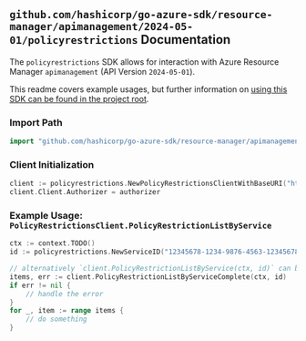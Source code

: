 
## `github.com/hashicorp/go-azure-sdk/resource-manager/apimanagement/2024-05-01/policyrestrictions` Documentation

The `policyrestrictions` SDK allows for interaction with Azure Resource Manager `apimanagement` (API Version `2024-05-01`).

This readme covers example usages, but further information on [using this SDK can be found in the project root](https://github.com/hashicorp/go-azure-sdk/tree/main/docs).

### Import Path

```go
import "github.com/hashicorp/go-azure-sdk/resource-manager/apimanagement/2024-05-01/policyrestrictions"
```


### Client Initialization

```go
client := policyrestrictions.NewPolicyRestrictionsClientWithBaseURI("https://management.azure.com")
client.Client.Authorizer = authorizer
```


### Example Usage: `PolicyRestrictionsClient.PolicyRestrictionListByService`

```go
ctx := context.TODO()
id := policyrestrictions.NewServiceID("12345678-1234-9876-4563-123456789012", "example-resource-group", "serviceValue")

// alternatively `client.PolicyRestrictionListByService(ctx, id)` can be used to do batched pagination
items, err := client.PolicyRestrictionListByServiceComplete(ctx, id)
if err != nil {
	// handle the error
}
for _, item := range items {
	// do something
}
```
